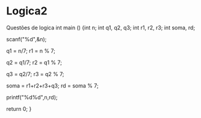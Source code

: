 # Logica2
Questões de logica
int main () {int n; int q1, q2, q3; int r1, r2, r3; int soma, rd;

scanf("%d",&n);

q1 = n/7;
r1 = n % 7; 

q2 = q1/7;
r2 = q1 % 7; 

q3 = q2/7;
r3 = q2 % 7; 

soma = r1+r2+r3+q3;
rd = soma % 7;

printf("%d%d",n,rd);


return 0;
}
